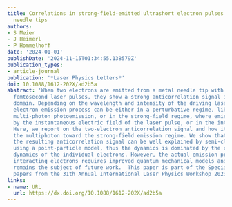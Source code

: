 ```yaml
---
title: Correlations in strong-field-emitted ultrashort electron pulses from metal
  needle tips
authors:
- S Meier
- J Heimerl
- P Hommelhoff
date: '2024-01-01'
publishDate: '2024-11-15T01:34:55.138579Z'
publication_types:
- article-journal
publication: '*Laser Physics Letters*'
doi: 10.1088/1612-202X/ad2b5a
abstract: 'When two electrons are emitted from a metal needle tip with the help of
  femtosecond laser pulses, they show a strong anticorrelation signal in the energy
  domain. Depending on the wavelength and intensity of the driving laser pulses, the
  electron emission process can be either in a perturbative regime, like single- or
  multi-photon photoemission, or in the strong-field regime, where emission is dominated
  by the instantaneous electric field of the laser pulse, or in the intermediate regime.
  Here, we report on the two-electron anticorrelation signal and how it evolves from
  the multiphoton toward the strong-field emission regime. We show that in both cases,
  the resulting anticorrelation signal can be well explained by semi-classical simulations
  using a point-particle model, thus the dynamics is dominated by the center-of-mass
  dynamics of the individual electrons. However, the actual emission process of multiple
  interacting electrons requires improved quantum mechanical models and therefore
  remains the subject of future work.  This paper is part of the Special Topic Collection:
  papers from the 31th Annual International Laser Physics Workshop 2023 (LPHYS 2023).'
links:
- name: URL
  url: https://dx.doi.org/10.1088/1612-202X/ad2b5a
---
```

